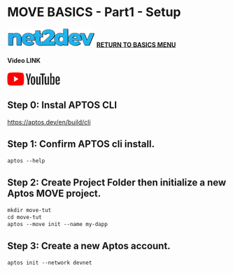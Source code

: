 # MOVE BASICS - Part1 - Setup

<img src="https://raw.githubusercontent.com/net2devcrypto/misc/main/net2dev-sociallogo.png" width="200px;" />
<a href="https://github.com/net2devcrypto/MOVE-Smart-Contracts/tree/main/index/BASICS"><b>RETURN TO BASICS MENU</b></a>

<h4>Video LINK</h4>
<a href="" target="_blank"><img src="https://github.com/net2devcrypto/misc/blob/main/ytlogo2.png" width="120" height="30"></a>

## Step 0: Instal APTOS CLI<span id="Step0"><span>
https://aptos.dev/en/build/cli

## Step 1: Confirm APTOS cli install.<span id="Step0"><span>
```shell
aptos --help
```
## Step 2: Create Project Folder then initialize a new Aptos MOVE project.<span id="Step0"><span>
```shell
mkdir move-tut
cd move-tut
aptos --move init --name my-dapp
```
## Step 3: Create a new Aptos account.<span id="Step0"><span>
```shell
aptos init --network devnet
```


